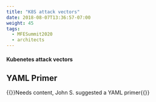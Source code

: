 ```yaml
---
title: "K8S attack vectors"
date: 2018-08-07T13:36:57-07:00
weight: 45
tags:
  - MFESummit2020
  - architects
---
```

#### Kubenetes attack vectors

## YAML Primer

{{<todo>}}Needs content, John S. suggested a YAML primer{{</todo>}}


